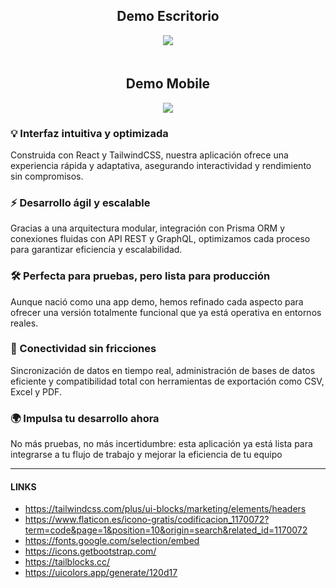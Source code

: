 


<div style="display: flex; justify-content: center; align-items: center; flex-direction: column;">
    <h2>Demo Escritorio</h2>
    <img src="./public/demo/front_desktop.png" style="margin-bottom: 20px;">
    <h2>Demo Mobile</h2>
    <img src="./public/demo/front_mobile.png" >
</div>

### 💡 Interfaz intuitiva y optimizada
Construida con React y TailwindCSS, nuestra aplicación ofrece una experiencia rápida y adaptativa, asegurando interactividad y rendimiento sin compromisos.
### ⚡ Desarrollo ágil y escalable
Gracias a una arquitectura modular, integración con Prisma ORM y conexiones fluidas con API REST y GraphQL, optimizamos cada proceso para garantizar eficiencia y escalabilidad.
### 🛠 Perfecta para pruebas, pero lista para producción
Aunque nació como una app demo, hemos refinado cada aspecto para ofrecer una versión totalmente funcional que ya está operativa en entornos reales.
### 🔗 Conectividad sin fricciones
Sincronización de datos en tiempo real, administración de bases de datos eficiente y compatibilidad total con herramientas de exportación como CSV, Excel y PDF.
### 🌍 Impulsa tu desarrollo ahora
No más pruebas, no más incertidumbre: esta aplicación ya está lista para integrarse a tu flujo de trabajo y mejorar la eficiencia de tu equipo


-------------

#### LINKS

- https://tailwindcss.com/plus/ui-blocks/marketing/elements/headers
- https://www.flaticon.es/icono-gratis/codificacion_1170072?term=code&page=1&position=10&origin=search&related_id=1170072
- https://fonts.google.com/selection/embed
- https://icons.getbootstrap.com/
- https://tailblocks.cc/
- https://uicolors.app/generate/120d17
